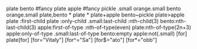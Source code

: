 plate
bento
#fancy
plate apple
#fancy pickle
.small
orange.small
bento orange.small
plate,bento
*
plate *
plate+apple
bento~pickle
plate>apple
plate :first-child
plate :only-child
.small:last-child
:nth-child(3)
bento:nth-last-child(3)
apple:first-of-type
:nth-of-type(even)
plate:nth-of-type(2n+3)
apple:only-of-type
.small:last-of-type
bento:empty
apple:not(.small)
[for]
plate[for]
[for="Vitaly"]
[for^="Sa"]
[for$="ato"]
[for*="obb"]
